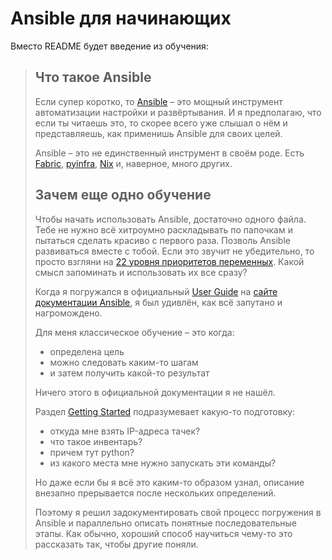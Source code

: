 # Ansible для начинающих

Вместо README будет введение из обучения:

> ## Что такое Ansible
> 
> Если супер коротко, то [Ansible](https://ru.wikipedia.org/wiki/Ansible) – это мощный инструмент автоматизации настройки и развёртывания. И я предполагаю, что если ты читаешь это, то скорее всего уже слышал о нём и представляешь, как применишь Ansible для своих целей.
> 
> Ansible – это не единственный инструмент в своём роде. Есть [Fabric](https://www.fabfile.org/), [pyinfra](https://pyinfra.com/), [Nix](https://nixos.org/) и, наверное, много других.
> 
> ## Зачем еще одно обучение
> 
> Чтобы начать использовать Ansible, достаточно одного файла. Тебе не нужно всё хитроумно раскладывать по папочкам и пытаться сделать красиво с первого раза. Позволь Ansible развиваться вместе с тобой. Если это звучит не убедительно, то просто взгляни на [22 уровня приоритетов переменных](https://docs.ansible.com/ansible/latest/playbook_guide/playbooks_variables.html#understanding-variable-precedence). Какой смысл запоминать и использовать их все сразу?
> 
> Когда я погружался в официальный [User Guide](https://docs.ansible.com/ansible/latest/user_guide/intro_getting_started.html) на [сайте документации Ansible](https://docs.ansible.com/), я был удивлён, как всё запутано и нагромождено.
> 
> Для меня классическое обучение – это когда:
> 
> - определена цель
> - можно следовать каким-то шагам
> - и затем получить какой-то результат
> 
> Ничего этого в официальной документации я не нашёл.
> 
> Раздел [Getting Started](https://docs.ansible.com/ansible/latest/user_guide/intro_getting_started.html) подразумевает какую-то подготовку:
> 
> - откуда мне взять IP-адреса тачек?
> - что такое инвентарь?
> - причем тут python?
> - из какого места мне нужно запускать эти команды?
> 
> Но даже если бы я всё это каким-то образом узнал, описание внезапно прерывается после нескольких определений.
> 
> Поэтому я решил задокументировать свой процесс погружения в Ansible и параллельно описать понятные последовательные этапы. Как обычно, хороший способ научиться чему-то это рассказать так, чтобы другие поняли.
> 
